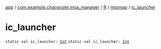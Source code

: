 [app](../../../index.md) / [com.example.chaosruler.msa_manager](../../index.md) / [R](../index.md) / [mipmap](index.md) / [ic_launcher](.)

# ic_launcher

`static val ic_launcher: `[`Int`](https://kotlinlang.org/api/latest/jvm/stdlib/kotlin/-int/index.html)
`static val ic_launcher: `[`Int`](https://kotlinlang.org/api/latest/jvm/stdlib/kotlin/-int/index.html)